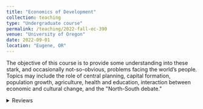 ```yaml
---
title: "Economics of Development"
collection: teaching
type: "Undergraduate course"
permalink: /teaching/2022-fall-ec-390
venue: "University of Oregon"
date: 2022-09-01
location: "Eugene, OR"
---
```


The objective of this course is to provide some understanding into these stark, and occasionally not-so-obvious, problems facing the world’s people. Topics may include the role of central planning, capital formation, population growth, agriculture, health and education, interaction between economic and cultural change, and the "North-South debate."

<details>
<summary>Reviews</summary>

    + markdown list 1
    + markdown list 2
</details>

